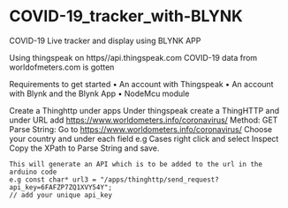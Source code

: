 # COVID-19_tracker_with-BLYNK
 COVID-19 Live tracker and display using BLYNK APP

 Using thingspeak on https//api.thingspeak.com COVID-19 data from worldofmeters.com is gotten
 
 
Requirements to get started
•	An account with Thingspeak
•	An account with Blynk and the Blynk App
•	NodeMcu module


 Create a Thinghttp under apps
  Under thingspeak create a ThingHTTP and under URL  add https://www.worldometers.info/coronavirus/
	Method: GET
	Parse String: 
		Go to https://www.worldometers.info/coronavirus/ 
		Choose your country and under each field e.g Cases right click and select Inspect
		Copy the XPath to Parse String and save.

	This will generate an API which is to be added to the url in the arduino code
	e.g const char* url3 = "/apps/thinghttp/send_request?api_key=6FAFZP7ZQ1XVY54Y";
	// add your unique api_key


